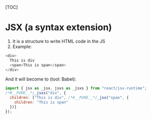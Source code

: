 [TOC]

# JSX (a syntax extension) 
1. It is a structure to write HTML code in the JS
2. Example:
```JavaScript 
<div>
  This is div
  <span>This is span</span>
</div>
```
And it will become to (tool: Babel):
```JavaScript 
import { jsx as _jsx, jsxs as _jsxs } from "react/jsx-runtime";
/*#__PURE__*/_jsxs("div", {
  children: ["This is div", /*#__PURE__*/_jsx("span", {
    children: "This is span"
  })]
});
```